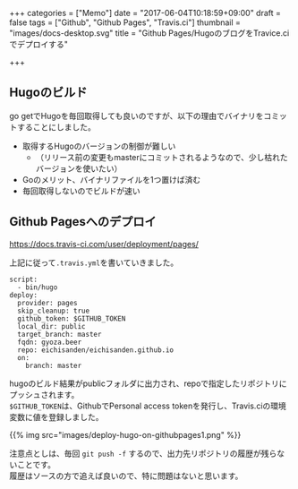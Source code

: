 +++
categories = ["Memo"]
date = "2017-06-04T10:18:59+09:00"
draft = false
tags = ["Github", "Github Pages", "Travis.ci"]
thumbnail = "images/docs-desktop.svg"
title = "Github Pages/HugoのブログをTravice.ciでデプロイする"

+++

## Hugoのビルド

go getでHugoを毎回取得しても良いのですが、以下の理由でバイナリをコミットすることにしました。

- 取得するHugoのバージョンの制御が難しい
  - （リリース前の変更もmasterにコミットされるようなので、少し枯れたバージョンを使いたい）
- Goのメリット、バイナリファイルを1つ置けば済む
- 毎回取得しないのでビルドが速い

## Github Pagesへのデプロイ

https://docs.travis-ci.com/user/deployment/pages/

上記に従って`.travis.yml`を書いていきました。  

```
script:
  - bin/hugo
deploy:
  provider: pages
  skip_cleanup: true
  github_token: $GITHUB_TOKEN
  local_dir: public
  target_branch: master
  fqdn: gyoza.beer
  repo: eichisanden/eichisanden.github.io
  on:
    branch: master
```

hugoのビルド結果がpublicフォルダに出力され、repoで指定したリポジトリにプッシュされます。  
`$GITHUB_TOKEN`は、GithubでPersonal access tokenを発行し、Travis.ciの環境変数に値を登録しました。

{{% img  src="images/deploy-hugo-on-githubpages1.png" %}}

注意点としは、毎回 `git push -f` するので、出力先リポジトリの履歴が残らないことです。  
履歴はソースの方で追えば良いので、特に問題はないと思います。  

